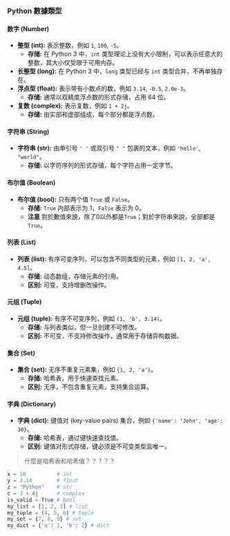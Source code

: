 ### Python 數據類型

#### 数字 (Number)

- **整型 (int):** 表示整数，例如 `1`, `100`, `-5`。
    - **存储:**  在 Python 3 中，`int` 类型理论上没有大小限制，可以表示任意大的整数，其大小仅受限于可用内存。
- **长整型 (long):**  在 Python 3 中，`long` 类型已经与 `int` 类型合并，不再单独存在。
- **浮点型 (float):** 表示带有小数点的数，例如 `3.14`, `-0.5`, `2.0e-3`。
    - **存储:**  通常以双精度浮点数的形式存储，占用 64 位。
- **复数 (complex):** 表示复数，例如 `1 + 2j`。
    - **存储:**  由实部和虚部组成，每个部分都是浮点数。

#### 字符串 (String)

- **字符串 (str):** 由单引号 `' '` 或双引号 `" "` 包裹的文本，例如 `'hello'`, `"world"`。
    - **存储:**  以字符序列的形式存储，每个字符占用一定字节。

#### 布尔值 (Boolean)

- **布尔值 (bool):** 只有两个值 `True` 或 `False`。
    - **存储:**  `True` 内部表示为 1，`False` 表示为 0。
    - **注意** 對於數值來說，除了0以外都是`True`；對於字符串來說，全部都是`True`。

#### 列表 (List)

- **列表 (list):** 有序可变序列，可以包含不同类型的元素，例如 `[1, 2, 'a', 4.5]`。
    - **存储:**  动态数组，存储元素的引用。
    - **区别:**  可变，支持增删改操作。

#### 元组 (Tuple)

- **元组 (tuple):** 有序不可变序列，例如 `(1, 'b', 3.14)`。
    - **存储:**  与列表类似，但一旦创建不可修改。
    - **区别:**  不可变，不支持修改操作，通常用于存储异构数据。

#### 集合 (Set)

- **集合 (set):** 无序不重复元素集，例如 `{1, 2, 'a'}`。
    - **存储:**  哈希表，用于快速查找元素。
    - **区别:**  无序，不包含重复元素，支持集合运算。

#### 字典 (Dictionary)

- **字典 (dict):** 键值对 (key-value pairs) 集合，例如 `{'name': 'John', 'age': 30}`。
    - **存储:**  哈希表，通过键快速查找值。
    - **区别:**  键值对形式存储，键必须是不可变类型且唯一。

> 什麼是哈希表和哈希值？？？？？

```python
x = 10          # int
y = 3.14        # float
z = "Python"    # str
c = 3 + 4j      # complex
is_valid = True # bool
my_list = [1, 2, 3] # list
my_tuple = (4, 5, 6) # tuple
my_set = {7, 8, 9} # set
my_dict = {'a': 1, 'b': 2} # dict
```

